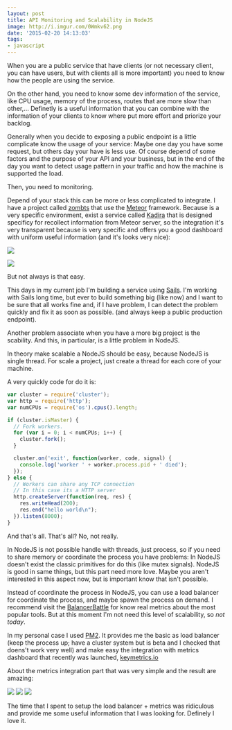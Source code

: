 ```yaml
---
layout: post
title: API Monitoring and Scalability in NodeJS
image: http://i.imgur.com/0Wmkv62.png
date: '2015-02-20 14:13:03'
tags:
- javascript
---
```


When you are a public service that have clients (or not necessary client, you can have users, but with clients all is more important) you need to know how the people are using the service.

On the other hand, you need to know some dev information of the service, like CPU usage, memory of the process, routes that are more slow than other,... Definetly is a useful information that you can combine with the information of your clients to know where put more effort and priorize your backlog.

Generally when you decide to exposing a public endpoint is a little complicate know the usage of your service: Maybe one day you have some request, but others day your have is less use. Of course depend of some factors and the purpose of your API and your business, but in the end of the day you want to detect usage pattern in your traffic and how the machine is supported the load.

Then, you need to monitoring.

Depend of your stack this can be more or less complicated to integrate. I have a project called [zombts](zombts.com) that use the [Meteor](meteor.com) framework. Because is a very specific environment, exist a service called [Kadira](https://kadira.io) that is designed specificy for recollect information from Meteor server, so the integration it's very transparent because is very specific and offers you a good dashboard with uniform useful information (and it's looks very nice):

![](http://i.imgur.com/IL8ZQtn.png)

![](http://i.imgur.com/ZYBKQJv.png)

But not always is that easy. 

This days in my current job I'm building a service using [Sails](http://sailsjs.org). I'm working with Sails long time, but ever to build something big (like now) and I want to be sure that all works fine and, if I have problem, I can detect the problem quickly and fix it as soon as possible. (and always keep a public production endpoint).

Another problem associate when you have a more big project is the scability. And this, in particular, is a little problem in NodeJS.

In theory make scalable a NodeJS should be easy, because NodeJS is single thread. For scale a project, just create a thread for each core of your machine. 

A very quickly code for do it is:

```js
var cluster = require('cluster');
var http = require('http');
var numCPUs = require('os').cpus().length;

if (cluster.isMaster) {
  // Fork workers.
  for (var i = 0; i < numCPUs; i++) {
    cluster.fork();
  }

  cluster.on('exit', function(worker, code, signal) {
    console.log('worker ' + worker.process.pid + ' died');
  });
} else {
  // Workers can share any TCP connection
  // In this case its a HTTP server
  http.createServer(function(req, res) {
    res.writeHead(200);
    res.end("hello world\n");
  }).listen(8000);
}
```

And that's all. That's all? No, not really.

In NodeJS is not possible handle with threads, just process, so if you need to share memory or coordinate the process you have problems: In NodeJS doesn't exist the classic primitives for do this (like mutex signals). NodeJS is good in same things, but this part need more love. Maybe you aren't interested in this aspect now, but is important know that isn't possible.

Instead of coordinate the process in NodeJS, you can use a load balancer for coordinate the process, and maybe spawn the process on demand. I recommend visit the [BalancerBattle](https://github.com/observing/balancerbattle) for know real metrics about the most popular tools. But at this moment I'm not need this level of scalability, so *not today*.

In my personal case I used [PM2](https://github.com/Unitech/pm2). It provides me the basic as load balancer (keep the process up; have a cluster system but is beta and I checked that doens't work very well) and make easy the integration with metrics dashboard that recently was launched, [keymetrics.io](https://keymetrics.io/)

About the metrics integration part that was very simple and the result are amazing:

![](http://i.imgur.com/DUObcds.png)
![](http://i.imgur.com/1GSN71C.png)
![](http://i.imgur.com/vihGDVn.png)

The time that I spent to setup the load balancer + metrics was ridiculous and provide me some useful information that I was looking for. Definely I love it.